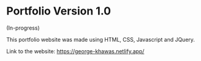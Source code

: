 # Portfolio Version 1.0
(In-progress)

This portfolio website was made using HTML, CSS, Javascript and JQuery.

Link to the website: https://george-khawas.netlify.app/

